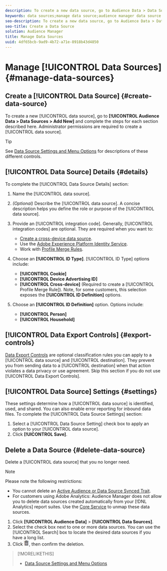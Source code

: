 ```yaml
---
description: To create a new data source, go to Audience Data > Data Sources > Add New and complete the steps for each section described here. Administrator permissions are required to create a data source.
keywords: data sources;manage data source;audience manager data source
seo-description: To create a new data source, go to Audience Data > Data Sources > Add New and complete the steps for each section described here. Administrator permissions are required to create a data source.
seo-title: Create a Data Source
solution: Audience Manager
title: Manage Data Sources
uuid: 4df65bcb-9ad9-4b72-a71e-8918b43d4850
---
```


# Manage [!UICONTROL Data Sources] {#manage-data-sources}

## Create a [!UICONTROL Data Source] {#create-data-source}

To create a new [!UICONTROL data source], go to **[!UICONTROL Audience Data > Data Sources > Add New]** and complete the steps for each section described here. Administrator permissions are required to create a [!UICONTROL data source].

<!-- create-datasource.xml -->

>[!TIP]
>
>See [Data Source Settings and Menu Options](../features/datasources-list-and-settings.md#settings-menu-options) for descriptions of these different controls.

## [!UICONTROL Data Source] Details {#details}

To complete the [!UICONTROL Data Source Details] section:

1. Name the [!UICONTROL data source].
1. *(Optional)* Describe the [!UICONTROL data source]. A concise description helps you define the role or purpose of the [!UICONTROL data source].
1. Provide an [!UICONTROL integration code]. Generally, [!UICONTROL integration codes] are optional. They are required when you want to:

    * [Create a cross-device data source](../features/profile-merge-rules/merge-rules-start.md#create-data-source). 
    * Use the [Adobe Experience Platform Identity Service](https://docs.adobe.com/content/help/en/id-service/using/home.html). 
    * Work with [Profile Merge Rules](../features/profile-merge-rules/merge-rules-start.md).

1. Choose an **[!UICONTROL ID Type]**. [!UICONTROL ID Type] options include:

    * **[!UICONTROL Cookie]**
    * **[!UICONTROL Device Advertising ID]**
    * **[!UICONTROL Cross-device]** (Required to create a [!UICONTROL Profile Merge Rule]). Note, for some customers, this selection exposes the **[!UICONTROL ID Definition]** options.

1. Choose an **[!UICONTROL ID Definition]** option. Options include:

    * **[!UICONTROL Person]**
    * **[!UICONTROL Household]**

## [!UICONTROL Data Export Controls] {#export-controls}

[Data Export Controls](../features/data-export-controls.md) are optional classification rules you can apply to a [!UICONTROL data source] and [!UICONTROL destination]. They prevent you from sending data to a [!UICONTROL destination] when that action violates a data privacy or use agreement. Skip this section if you do not use [!UICONTROL Data Export Controls].

## [!UICONTROL Data Source] Settings {#settings}

These settings determine how a [!UICONTROL data source] is identified, used, and shared. You can also enable error reporting for inbound data files. To complete the [!UICONTROL Data Source Settings] section:

1. Select a [!UICONTROL Data Source Setting] check box to apply an option to your [!UICONTROL data source].
2. Click **[!UICONTROL Save]**.

## Delete a Data Source {#delete-data-source}

<!-- t_datasource_delete.xml -->

Delete a [!UICONTROL data source] that you no longer need.

>[!NOTE]
>
>Please note the following restrictions:
>
>* You cannot delete an [Active Audience or Data Source Synced Trait](../features/traits/client-activity-synced-audience-traits.md). 
>* For customers using Adobe Analytics: Audience Manager does not allow you to delete data sources created automatically from your [!DNL Analytics] report suites. Use the [Core Service](https://docs.adobe.com/content/help/en/core-services/interface/about-core-services/core-services-landing.html) to unmap these data sources.

1. Click **[!UICONTROL Audience Data]** > **[!UICONTROL Data Sources]**.
1. Select the check box next to one or more data sources.
   You can use the [!UICONTROL Search] box to locate the desired data sources if you have a long list. 
1. Click  ![](assets/icon_trash.png), then confirm the deletion.


>[!MORELIKETHIS]
>
>* [Data Source Settings and Menu Options](../features/datasources-list-and-settings.md#settings-menu-options)